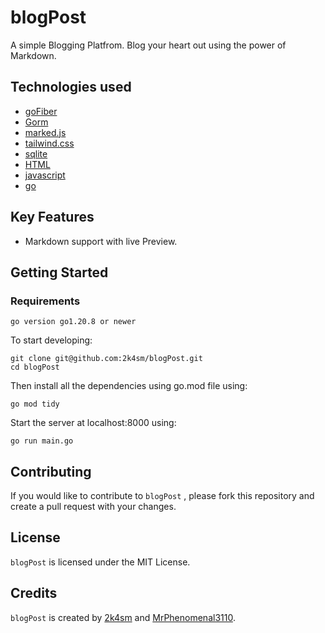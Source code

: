 # blogPost
A simple Blogging Platfrom. Blog your heart out using the power of Markdown.

## Technologies used
- [goFiber](https://gofiber.io/)
- [Gorm](https://gorm.io/)
- [marked.js](https://marked.js.org/)
- [tailwind.css](https://tailwindcss.com/)
- [sqlite](https://www.sqlite.org/index.html)
- [HTML](https://developer.mozilla.org/en-US/docs/Web/HTML)
- [javascript](https://developer.mozilla.org/en-US/docs/Web/javascript)
- [go](https://go.dev/)

## Key Features
- Markdown support with live Preview.

## Getting Started
### Requirements
    go version go1.20.8 or newer




To start developing:

    git clone git@github.com:2k4sm/blogPost.git
    cd blogPost

Then install all the dependencies using go.mod file using:

    go mod tidy

Start the server at localhost:8000 using:

    go run main.go



## Contributing

If you would like to contribute to `blogPost` , please fork this repository and create a pull request with your changes.

## License

`blogPost` is licensed under the MIT License.

## Credits

`blogPost` is created by [2k4sm](https://github.com/2k4sm) and [MrPhenomenal3110](https://github.com/MrPhenomenal3110).
